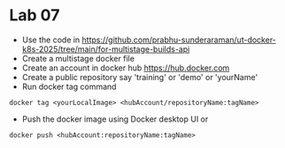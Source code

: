 # Lab 07

* Use the code in https://github.com/prabhu-sunderaraman/ut-docker-k8s-2025/tree/main/for-multistage-builds-api
* Create a multistage docker file
* Create an account in docker hub https://hub.docker.com
* Create a public repository say 'training' or 'demo' or 'yourName'
* Run docker tag command

```
docker tag <yourLocalImage> <hubAccount/repositoryName:tagName>
```

* Push the docker image using Docker desktop UI or

```
docker push <hubAccount:repositoryName:tagName>
```

